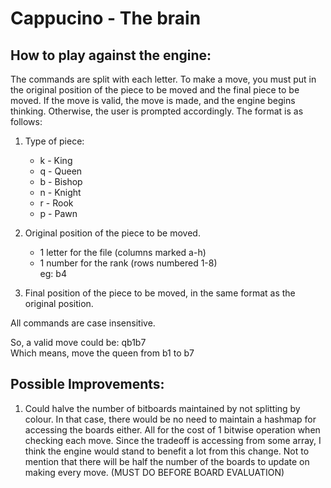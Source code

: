 # Cappucino - The brain

## How to play against the engine:

The commands are split with each letter. To make a move, you must put in the original position of the piece to be moved and the final piece to be moved. If the move is valid, the move is made, and the engine begins thinking. Otherwise, the user is prompted accordingly. The format is as follows:

1. Type of piece:

   - k - King
   - q - Queen
   - b - Bishop
   - n - Knight
   - r - Rook
   - p - Pawn

2. Original position of the piece to be moved.

   - 1 letter for the file (columns marked a-h)
   - 1 number for the rank (rows numbered 1-8)  
     eg: b4

3. Final position of the piece to be moved, in the same format as the original position.

All commands are case insensitive.

So, a valid move could be: qb1b7  
Which means, move the queen from b1 to b7

## Possible Improvements:

1. Could halve the number of bitboards maintained by not splitting by colour. In that case, there would be no need to maintain a hashmap for accessing the boards either. All for the cost of 1 bitwise operation when checking each move. Since the tradeoff is accessing from some array, I think the engine would stand to benefit a lot from this change. Not to mention that there will be half the number of the boards to update on making every move. (MUST DO BEFORE BOARD EVALUATION)
